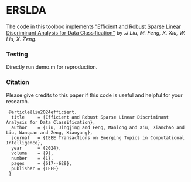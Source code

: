# ERSLDA

The code in this toolbox implements ["Efficient and Robust Sparse Linear Discriminant Analysis for Data Classification"](https://ieeexplore.ieee.org/abstract/document/10542504) by <i>.J Liu, M. Feng, X. Xiu, W. Liu, X. Zeng</i>.


### Testing
Directly run demo.m for reproduction. 

### Citation
Please give credits to this paper if this code is useful and helpful for your research.

     @article{liu2024efficient,
      title     = {Efficient and Robust Sparse Linear Discriminant Analysis for Data Classification},
      author    = {Liu, Jingjing and Feng, Manlong and Xiu, Xianchao and Liu, Wanquan and Zeng, Xiaoyang},
      journal   = {IEEE Transactions on Emerging Topics in Computational Intelligence},
      year      = {2024},
      volume    = {9},
      number    = {1},
      pages     = {617--629},
      publisher = {IEEE}
     }

